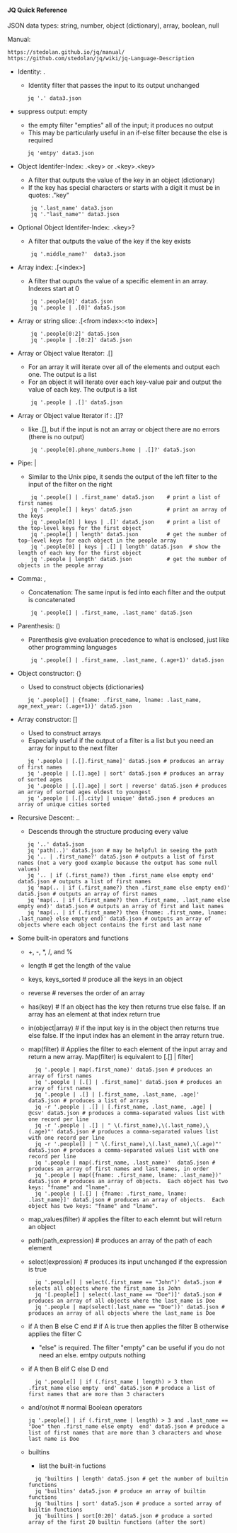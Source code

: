 #### JQ Quick Reference

JSON data types: string, number, object (dictionary), array, boolean, null

Manual:
   ```
   https://stedolan.github.io/jq/manual/
   https://github.com/stedolan/jq/wiki/jq-Language-Description
   ```

* Identity: .
    * Identity filter that passes the input to its output unchanged
   ```
      jq '.' data3.json
   ```
* suppress output: empty
    * the empty filter "empties" all of the input; it produces no output
    * This may be particularly useful in an if-else filter because the else is required
   ```
      jq 'emtpy' data3.json
   ```
   
* Object Identifer-Index: .\<key\> or .\<key\>.\<key\> 
    * A filter that outputs the value of the key in an object (dictionary)
    * If the key has special characters or starts with a digit it must be in quotes: ."key"
  ```
      jq '.last_name' data3.json
      jq '."last_name"' data3.json
  ```
* Optional Object Identifer-Index: .\<key\>?
  * A filter that outputs the value of the key if the key exists
  ```
      jq '.middle_name?'  data3.json
   ```
* Array index: .[\<index\>]
  * A filter that ouputs the value of a specific element in an array.  Indexes start at 0
  ```
      jq '.people[0]' data5.json
      jq '.people | .[0]' data5.json
  ```
* Array or string slice: .[\<from index\>:\<to index\>]
  ```
      jq '.people[0:2]' data5.json
      jq '.people | .[0:2]' data5.json
  ```
* Array or Object value Iterator: .[]
  * For an array it will iterate over all of the elements and output each one.  The output is a list
  * For an object it will iterate over each key-value pair and output the value of each key.  The output is a list
  ```
      jq '.people | .[]' data5.json
  ```
* Array or Object value Iterator if : .[]?
  * like .[], but if the input is not an array or object there are no errors (there is no output)
  ```
      jq '.people[0].phone_numbers.home | .[]?' data5.json
  ```
* Pipe: |
  * Similar to the Unix pipe, it sends the output of the left filter to the input of the filter on the right
  ```
      jq '.people[] | .first_name' data5.json    # print a list of first names
      jq '.people[] | keys' data5.json           # print an array of the keys
      jq '.people[0] | keys | .[]' data5.json    # print a list of the top-level keys for the first object
      jq '.people[] | length' data5.json         # get the number of top-level keys for each object in the people array
      jq '.people[0] | keys | .[] | length' data5.json  # show the length of each key for the first object
      jq '.people | length' data5.json           # get the number of objects in the people array
  ```
* Comma: ,
  * Concatenation: The same input is fed into each filter and the output is concatenated
  ```
      jq '.people[] | .first_name, .last_name' data5.json
  ```
* Parenthesis: ()
  * Parenthesis give evaluation precedence to what is enclosed, just like other programming languages
  ```
      jq '.people[] | .first_name, .last_name, (.age+1)' data5.json
  ```
* Object constructor: {}
  * Used to construct objects (dictionaries)
   ```
      jq '.people[] | {fname: .first_name, lname: .last_name, age_next_year: (.age+1)}' data5.json
   ```
* Array constructor: []
  * Used to construct arrays
  * Especially useful if the output of a filter is a list but you need an array for input to the next filter
   ```
      jq '.people | [.[].first_name]' data5.json # produces an array of first names
      jq '.people | [.[].age] | sort' data5.json # produces an array of sorted ages
      jq '.people | [.[].age] | sort | reverse' data5.json # produces an array of sorted ages oldest to youngest
      jq '.people | [.[].city] | unique' data5.json # produces an array of unique cities sorted
   ```
* Recursive Descent: ..
  * Descends through the structure producing every value
   ```
      jq '..' data5.json
      jq 'path(..)' data5.json # may be helpful in seeing the path
      jq '.. | .first_name?' data5.json # outputs a list of first names (not a very good example because the output has some null values)
      jq '.. | if (.first_name?) then .first_name else empty end' data5.json # outputs a list of first names
      jq 'map(.. | if (.first_name?) then .first_name else empty end)' data5.json # outputs an array of first names
      jq 'map(.. | if (.first_name?) then .first_name, .last_name else empty end)' data5.json # outputs an array of first and last names
      jq 'map(.. | if (.first_name?) then {fname: .first_name, lname: .last_name} else empty end)' data5.json # outputs an array of objects where each object contains the first and last name
   ```
* Some built-in operators and functions
  * +, -, *, /, and %
  * length # get the length of the value
  * keys, keys_sorted # produce all the keys in an object
  * reverse # reverses the order of an array
  * has(key) # If an object has the key then returns true else false.  If an array has an element at that index return true
  * in(object|array) # if the input key is in the object then returns true else false.  If the input index has an element in the array return true.
  * map(filter) # Applies the filter to each element of the input array and return a new array.  Map(filter) is equivalent to [.[] | filter]
    ```
      jq '.people | map(.first_name)' data5.json # produces an array of first names
      jq '.people | [.[] | .first_name]' data5.json # produces an array of first names
      jq '.people | .[] | [.first_name, .last_name, .age]' data5.json # produces a list of arrays
      jq -r '.people | .[] | [.first_name, .last_name, .age] | @csv' data5.json # produces a comma-separated values list with one record per line
      jq -r '.people | .[] | " \(.first_name),\(.last_name),\(.age)"' data5.json # produces a comma-separated values list with one record per line
      jq -r '.people[] | " \(.first_name),\(.last_name),\(.age)"' data5.json # produces a comma-separated values list with one record per line
      jq '.people | map(.first_name, .last_name)'  data5.json # produces an array of first names and last names, in order
      jq '.people | map({fname: .first_name, lname: .last_name})' data5.json # produces an array of objects.  Each object has two keys: "fname" and "lname".
      jq '.people | [.[] | {fname: .first_name, lname: .last_name}]' data5.json # produces an array of objects.  Each object has two keys: "fname" and "lname".
    ```
  * map_values(filter) # applies the filter to each elemnt but will return an object
  * path(path_expression) # produces an array of the path of each element
  * select(expression) # produces its input unchanged if the expression is true
    ```
      jq '.people[] | select(.first_name == "John")' data5.json # selects all objects where the first_name is John
      jq '[.people[] | select(.last_name == "Doe")]' data5.json # produces an array of all objects where the last_name is Doe
      jq '.people | map(select(.last_name == "Doe"))' data5.json # produces an array of all objects where the last_name is Doe
    ```
  * if A then B else C end # if A is true then applies the filter B otherwise applies the filter C
    * "else" is required.  The filter "empty" can be useful if you do not need an else.  emtpy outputs nothing
  * if A then B elif C else D end
    ```
      jq '.people[] | if (.first_name | length) > 3 then .first_name else empty  end' data5.json # produce a list of first names that are more than 3 characters
    ```
  * and/or/not # normal Boolean operators
      ```
      jq '.people[] | if (.first_name | length) > 3 and .last_name == "Doe" then .first_name else empty  end' data5.json # produce a list of first names that are more than 3 characters and whose last name is Doe
    ```
 
  * builtins
    * list the built-in fuctions
    ```
      jq 'builtins | length' data5.json # get the number of builtin functions
      jq 'builtins' data5.json # produce an array of builtin functions
      jq 'builtins | sort' data5.json # produce a sorted array of builtin functions
      jq 'builtins | sort[0:20]' data5.json # produce a sorted array of the first 20 builtin functions (after the sort)
    ```
    
